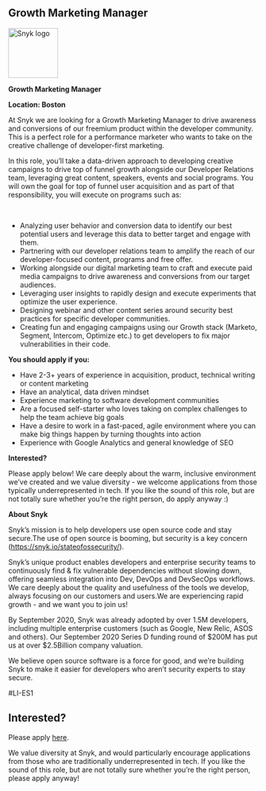 Growth Marketing Manager
---

<img src="https://res.cloudinary.com/snyk/image/upload/v1537345894/press-kit/brand/logo-black.png" width="100" alt="Snyk logo" />

<p><strong>Growth Marketing Manager</strong></p>
<p><strong>Location: Boston</strong></p>
<p><span style="font-weight: 400;">At Snyk we are looking for a Growth Marketing Manager to drive awareness and conversions of our freemium product within the developer community. This is a perfect role for a performance marketer who wants to take on the creative challenge of developer-first marketing.&nbsp;</span></p>
<p><span style="font-weight: 400;">In this role, you’ll take a data-driven approach to developing creative campaigns to drive top of funnel growth alongside our Developer Relations team, leveraging great content, speakers, events and social programs. You will own the goal for top of funnel user acquisition and as part of that responsibility, you will execute on programs such as:&nbsp;&nbsp;</span></p>
<p>&nbsp;</p>
<ul>
<li style="font-weight: 400;"><span style="font-weight: 400;">Analyzing user behavior and conversion data to identify our best potential users and leverage this data to better target and engage with them.</span></li>
<li style="font-weight: 400;"><span style="font-weight: 400;">Partnering with our developer relations team to amplify the reach of our developer-focused content, programs and free offer.&nbsp;&nbsp;</span></li>
<li style="font-weight: 400;"><span style="font-weight: 400;">Working alongside our digital marketing team to craft and execute paid media campaigns to drive awareness and conversions from our target audiences.&nbsp;</span></li>
<li style="font-weight: 400;"><span style="font-weight: 400;">Leveraging user insights to rapidly design and execute experiments that optimize the user experience.</span></li>
<li style="font-weight: 400;"><span style="font-weight: 400;">Designing webinar and other content series around security best practices for specific developer communities.</span></li>
<li style="font-weight: 400;"><span style="font-weight: 400;">Creating fun and engaging campaigns using our Growth stack (Marketo, Segment, Intercom, Optimize etc.) to get developers to fix major vulnerabilities in their code.&nbsp;</span></li>
</ul>
<p><strong>You should apply if you:</strong></p>
<ul>
<li style="font-weight: 400;"><span style="font-weight: 400;">Have 2-3+ years of experience in acquisition, product, technical writing or content marketing</span></li>
<li style="font-weight: 400;"><span style="font-weight: 400;">Have an analytical, data driven mindset</span></li>
<li style="font-weight: 400;"><span style="font-weight: 400;">Experience marketing to software development communities</span></li>
<li style="font-weight: 400;"><span style="font-weight: 400;">Are a focused self-starter who loves taking on complex challenges to help the team achieve big goals&nbsp;</span></li>
<li style="font-weight: 400;"><span style="font-weight: 400;">Have a desire to work in a fast-paced, agile environment where you can make big things happen by turning thoughts into action&nbsp;</span></li>
<li style="font-weight: 400;"><span style="font-weight: 400;">Experience with Google Analytics and general knowledge of SEO</span></li>
</ul>
<p><strong>Interested?</strong></p>
<p><span style="font-weight: 400;">Please apply below! We care deeply about the warm, inclusive environment we’ve created and we value diversity - we welcome applications from those typically underrepresented in tech. If you like the sound of this role, but are not totally sure whether you’re the right person, do apply anyway :)</span></p>
<p class="p1"><span class="s1"><strong>About Snyk</strong></span></p>
<p class="p1">Snyk’s mission is to help developers use open source code and stay secure.The use of open source is booming, but security is a key concern (<a class="c-link" href="https://snyk.io/stateofossecurity/" target="_blank" data-stringify-link="https://snyk.io/stateofossecurity/" data-sk="tooltip_parent">https://snyk.io/stateofossecurity/</a>).</p>
<p class="p1">Snyk’s unique product enables developers and enterprise security teams to continuously find &amp; fix vulnerable dependencies without slowing down, offering seamless integration into Dev, DevOps and DevSecOps workflows. We care deeply about the quality and usefulness of the tools we develop, always focusing on our customers and users.We are experiencing rapid growth - and we want you to join us!</p>
<p class="p1">By September 2020, Snyk was already adopted by over 1.5M developers, including multiple enterprise customers (such as Google, New Relic, ASOS and others). Our September 2020 Series D funding round of $200M has put us at over $2.5Billion company valuation.</p>
<p class="p1">We believe open source software is a force for good, and we’re building Snyk to make it easier for developers who aren’t security experts to stay secure.</p>
<p><span style="font-weight: 400;">#LI-ES1</span></p>

Interested?
---

Please apply [here](https://boards.greenhouse.io/snyk/jobs/4858973002#app).

We value diversity at Snyk, and would particularly encourage applications from those who are traditionally underrepresented in tech.
If you like the sound of this role, but are not totally sure whether you’re the right person, please apply anyway!

